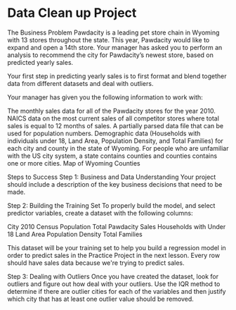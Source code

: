 # Data Clean up Project

The Business Problem
Pawdacity is a leading pet store chain in Wyoming with 13 stores throughout the state. This year, Pawdacity would like to expand and open a 14th store. Your manager has asked you to perform an analysis to recommend the city for Pawdacity’s newest store, based on predicted yearly sales.

Your first step in predicting yearly sales is to first format and blend together data from different datasets and deal with outliers.

Your manager has given you the following information to work with:

The monthly sales data for all of the Pawdacity stores for the year 2010.
NAICS data on the most current sales of all competitor stores where total sales is equal to 12 months of sales.
A partially parsed data file that can be used for population numbers.
Demographic data (Households with individuals under 18, Land Area, Population Density, and Total Families) for each city and county in the state of Wyoming. For people who are unfamiliar with the US city system, a state contains counties and counties contains one or more cities.
Map of Wyoming Counties

Steps to Success
Step 1: Business and Data Understanding
Your project should include a description of the key business decisions that need to be made.

Step 2: Building the Training Set
To properly build the model, and select predictor variables, create a dataset with the following columns:

City
2010 Census Population
Total Pawdacity Sales
Households with Under 18
Land Area
Population Density
Total Families

This dataset will be your training set to help you build a regression model in order to predict sales in the Practice Project in the next lesson. Every row should have sales data because we're trying to predict sales.

Step 3: Dealing with Outliers
Once you have created the dataset, look for outliers and figure out how deal with your outliers. Use the IQR method to determine if there are outlier cities for each of the variables and then justify which city that has at least one outlier value should be removed.

